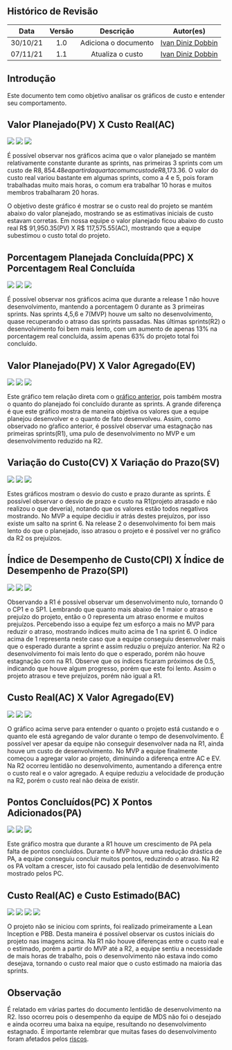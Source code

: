 ## Histórico de Revisão
| Data | Versão | Descrição | Autor(es)|
|:----:|:------:|:---------:|:--------:|
| 30/10/21 | 1.0 | Adiciona o documento |[Ivan Diniz Dobbin](https://github.com/darmsDD)|
| 07/11/21 | 1.1 | Atualiza o custo |[Ivan Diniz Dobbin](https://github.com/darmsDD)|


## Introdução
Este documento tem como objetivo analisar os gráficos de custo e entender seu comportamento.


## Valor Planejado(PV) X Custo Real(AC)


[![](imagens/R1_PV_AC.png)](imagens/R1_PV_AC.png)
[![](imagens/MVP_PV_AC.png)](imagens/MVP_PV_AC.png)
[![](imagens/R2_PV_AC.png)](imagens/R2_PV_AC.png)

É possível observar nos gráficos acima que o valor planejado se mantém relativamente constante durante as sprints, nas primeiras 3 sprints com um custo de R$8,854.48 e a partir da quarta com um custo de R$8,173.36. O valor do custo real variou bastante em algumas sprints, como a 4 e 5, pois foram trabalhadas muito mais horas, o comum era trabalhar 10 horas e muitos membros trabalharam 20 horas. 

O objetivo deste gráfico é mostrar se o custo real do projeto se mantém abaixo do valor planejado, mostrando se as estimativas iniciais de custo estavam corretas.  Em nossa equipe o valor planejado ficou abaixo do custo real R$ 91,950.35(PV) X R$ 117,575.55(AC), mostrando que a equipe subestimou o custo total do projeto.

## Porcentagem Planejada Concluída(PPC) X Porcentagem Real Concluída

[![](imagens/R1_PPC_PRC.png)](imagens/R1_PPC_PRC.png)
[![](imagens/MVP_PPC_PRC.png)](imagens/MVP_PPC_PRC.png)
[![](imagens/R2_PPC_PRC.png)](imagens/R2_PPC_PRC.png)

É possível observar nos gráficos acima que durante a release 1 não houve desenvolvimento, mantendo a porcentagem 0 durante as 3 primeiras sprints. Nas sprints 4,5,6 e 7(MVP) houve um salto no desenvolvimento, quase recuperando o atraso das sprints passadas. Nas últimas sprints(R2) o desenvolvimento foi bem mais lento, com um aumento de apenas 13% na porcentagem real concluída, assim apenas 63% do projeto total foi concluído.



## Valor Planejado(PV) X Valor Agregado(EV)

[![](imagens/R1_PV_EV.png)](imagens/R1_PV_EV.png)
[![](imagens/MVP_PV_EV.png)](imagens/MVP_PV_EV.png)
[![](imagens/R2_PV_EV.png)](imagens/R2_PV_EV.png)

Este gráfico tem relação direta com o [gráfico anterior](#porcentagem-planejada-concluidappc-x-porcentagem-real-concluida), pois também mostra o quanto do planejado foi concluído durante as sprints. A grande diferença é que este gráfico mostra de maneira objetiva os valores que a equipe planejou desenvolver e o quanto de fato desenvolveu. Assim, como observado no gŕafico anterior, é possível observar uma estagnação nas primeiras sprints(R1), uma pulo de desenvolvimento no MVP e um desenvolvimento reduzido na R2.



## Variação do Custo(CV) X Variação do Prazo(SV)

[![](imagens/R1_CV_SV.png)](imagens/R1_CV_SV.png)
[![](imagens/MVP_CV_SV.png)](imagens/MVP_CV_SV.png)
[![](imagens/R2_CV_SV.png)](imagens/R2_CV_SV.png)

Estes gráficos mostram o desvio do custo e prazo durante as sprints.
É possível observar o desvio de prazo e custo na R1(projeto atrasado e não realizou o que deveria), notando que os valores estão todos negativos mostrando. No MVP a equipe decidiu ir atrás destes prejuízos, por isso existe um salto na sprint 6. Na release 2 o desenvolvimento foi bem mais lento do que o planejado, isso atrasou o projeto e é possível ver no gráfico da R2 os prejuízos. 


## Índice de Desempenho de Custo(CPI) X Índice de Desempenho de Prazo(SPI)
[![](imagens/R1_CPI_SPI.png)](imagens/R1_CPI_SPI.png)
[![](imagens/MVP_CPI_SPI.png)](imagens/MVP_CPI_SPI.png)
[![](imagens/R2_CPI_SPI.png)](imagens/R2_CPI_SPI.png)


Observando a R1 é possível observar um desenvolvimento nulo, tornando 0 o CP1 e o SP1. Lembrando que quanto mais abaixo de 1 maior o atraso e prejuízo do projeto, então o 0 representa um atraso enorme e muitos prejuízos. Percebendo isso a equipe fez um esforço a mais no MVP para reduzir o atraso, mostrando índices muito acima de 1 na sprint 6. O índice acima de 1 representa neste caso que a equipe conseguiu desenvolver mais que o esperado durante a sprint e assim reduziu o prejuízo anterior. Na R2 o desenvolvimento foi mais lento do que o esperado, porém não houve estagnação com na R1. Observe que os índices ficaram próximos de 0.5, indicando que houve algum progresso, porém que este foi lento. Assim o projeto atrasou e teve prejuízos, porém não igual a R1.



## Custo Real(AC) X Valor Agregado(EV)
[![](imagens/R1_AC_EV.png)](imagens/R1_AC_EV.png)
[![](imagens/MVP_AC_EV.png)](imagens/MVP_AC_EV.png)
[![](imagens/R2_AC_EV.png)](imagens/R2_AC_EV.png)

O gráfico acima serve para entender o quanto o projeto está custando e o quanto ele está agregando de valor durante o tempo de desenvolvimento. É possível ver apesar da equipe não conseguir desenvolver nada na R1, ainda houve um custo de desenvolvimento. No MVP a equipe finalmente começou a agregar valor ao projeto, diminuindo a diferença entre AC e EV. Na R2 ocorreu lentidão no desenvolvimento, aumentando  a diferença entre o custo real e o valor agregado. A equipe reduziu a velocidade de produção na R2, porém o custo real não deixa de existir.


## Pontos Concluídos(PC) X Pontos Adicionados(PA)
[![](imagens/R1_PC_PA.png)](imagens/R1_PC_PA.png)
[![](imagens/MVP_PC_PA.png)](imagens/MVP_PC_PA.png)
[![](imagens/R2_PC_PA.png)](imagens/R2_PC_PA.png)

Este gráfico mostra que durante a R1 houve um crescimento de PA pela falta de pontos concluídos. Durante o MVP houve uma redução drástica de PA, a equipe conseguiu concluir muitos pontos, reduzindo o atraso. Na R2 os PA voltam a crescer, isto foi causado pela lentidão de desenvolvimento mostrado pelos PC.

## Custo Real(AC) e Custo Estimado(BAC)
[![](imagens/Pre-Sprint_AC_BAC.png)](imagens/Pre-Sprint_AC_BAC.png)
[![](imagens/R1_AC_BAC.png)](imagens/R1_AC_BAC.png)
[![](imagens/MVP_AC_BAC.png)](imagens/MVP_AC_BAC.png)
[![](imagens/R2_AC_BAC.png)](imagens/R2_AC_BAC.png)

O projeto não se iniciou com sprints, foi realizado primeiramente a Lean Inception e PBB. Desta maneira é possível observar os custos iniciais do projeto nas imagens acima.
Na R1 não houve diferenças entre o custo real e o estimado, porém a partir do MVP até a R2, a equipe sentiu a necessidade de mais horas de trabalho, pois o desenvolvimento não estava indo como desejava, tornando o custo real maior que o custo estimado na maioria das sprints.


## Observação
É relatado em várias partes do documento lentidão de desenvolvimento na R2. Isso ocorreu pois o desempenho da equipe de MDS não foi o desejado e ainda ocorreu uma baixa na equipe, resultando no desenvolvimento estagnado. É importante relembrar que muitas fases do desenvolvimento foram afetados pelos [riscos](../gerenciamentoRiscos/planosMitigacao.md).


